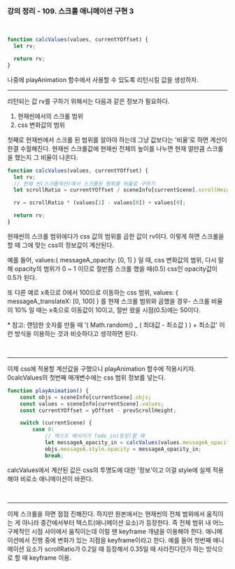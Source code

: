### 강의 정리 - 109. 스크롤 애니메이션 구현 3

<br />

```javascript
function calcValues(values, currentYOffset) {
  let rv;

  return rv;
}
```

나중에 playAnimation 함수에서 사용할 수 있도록 리턴시킬 값을 생성하자.
<br />

---

리턴되는 값 rv를 구하기 위해서는 다음과 같은 정보가 필요하다.

1. 현재씬에서의 스크롤 범위
2. css 변화값의 범위

첫째로 현재씬에서 스크롤 된 범위를 알아야 하는데 그냥 값보다는 '비율'로 하면 계산이 한결 수월해진다. 현재씬 스크롤값에 현재씬 전체의 높이를 나누면 현재 얼만큼 스크롤을 했는지 그 비율이 나온다.

```javascript
function calcValues(values, currentYOffset) {
  let rv;
  // 현재 씬(스크롤섹션)에서 스크롤된 범위를 비율로 구하기
  let scrollRatio = currentYOffset / sceneInfo[currentScene].scrollHeight;

  rv = scrollRatio * (values[1] - values[0]) + values[0];

  return rv;
}
```

현재씬의 스크롤 범위에다가 css 값의 범위를 곱한 값이 rv이다. 이렇게 하면 스크롤을 할 때 그에 맞는 css의 정보값이 계산된다.

예를 들어, values:{ messageA_opacity: [0, 1] } 일 때, css 변화값의 범위, 다시 말해 opacity의 범위가 0 ~ 1 이므로 절반쯤 스크롤 했을 때(0.5) css인 opacity값이 0.5가 된다.

또 다른 예로 x축으로 0에서 100으로 이동하는 css 범위, values: { messageA_translateX: [0, 100] } 를 현재 스크롤 범위와 곱했을 경우- 스크롤 비율이 10% 일 때는 x축으로 이동값이 10이고, 절반 왔을 시점(0.5)에는 50이다.

\* 참고:
랜덤한 숫자를 만들 때 '( Math.random() \_ ( 최대값 - 최소값 ) ) + 최소값' 이런 방식을 이용하는 것과 비슷하다고 생각하면 된다.

<br />

---

이제 css에 적용할 계산값을 구했으니 playAnimation 함수에 적용시키자. 0calcValues의 첫번째 매개변수에는 css 범위 정보를 넣는다.

```javascript
function playAnimation() {
    const objs = sceneInfo[currentScene].objs;
    const values = sceneInfo[currentScene].values;
    const currentYOffset = yOffset - prevScrollHeight;

    switch (currentScene) {
        case 0:
            // 텍스트 메시지가 fade_in(등장)할 때
            let messageA_opacity_in = calcValues(values.messageA_opacity, currentYOffset);
            objs.messageA.style.opacity = messageA_opacity_in;
            break;
```

calcValues에서 계산된 값은 css의 투명도에 대한 '정보'이고 이걸 style에 실제 적용해야 비로소 애니메이션이 바뀐다.

<br />

---

이제 스크롤을 하면 점점 진해진다. 하지만 원본에서는 현재씬의 전체 범위에서 움직이는 게 아니라 중간에서부터 텍스트(애니메이션 요소)가 등장한다. 즉 전체 범위 내 어느 구체적인 시점 사이에서 움직이는데 이럴 땐 keyframe 개념을 이용해야 한다. 애니메이션에서 진행 중에 변화가 있는 지점을 keyframe이라고 한다. 예를 들어 첫번째 애니메이션 요소가 scrollRatio가 0.2일 때 등장해서 0.35일 때 사라진다던가 하는 방식으로 할 때 keyframe 이용.

